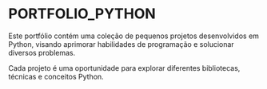 # PORTFOLIO_PYTHON

Este portfólio contém uma coleção de pequenos projetos desenvolvidos em Python, visando aprimorar habilidades de programação e solucionar diversos problemas.

Cada projeto é uma oportunidade para explorar diferentes bibliotecas, técnicas e conceitos Python.
